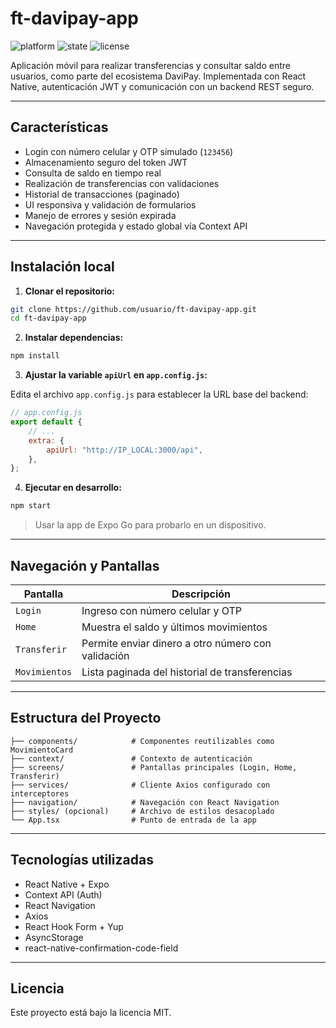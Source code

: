 # ft-davipay-app

![platform](https://img.shields.io/badge/platform-React--Native-blue)
![state](https://img.shields.io/badge/state-managed--context-red)
![license](https://img.shields.io/badge/license-MIT-lightgrey)

Aplicación móvil para realizar transferencias y consultar saldo entre usuarios, como parte del ecosistema DaviPay. Implementada con React Native, autenticación JWT y comunicación con un backend REST seguro.

---

## Características

- Login con número celular y OTP simulado (`123456`)
- Almacenamiento seguro del token JWT
- Consulta de saldo en tiempo real
- Realización de transferencias con validaciones
- Historial de transacciones (paginado)
- UI responsiva y validación de formularios
- Manejo de errores y sesión expirada
- Navegación protegida y estado global vía Context API

---

## Instalación local

1. **Clonar el repositorio:**

```bash
git clone https://github.com/usuario/ft-davipay-app.git
cd ft-davipay-app
```

2. **Instalar dependencias:**

```bash
npm install
```

3. **Ajustar la variable `apiUrl` en `app.config.js`:**

Edita el archivo `app.config.js` para establecer la URL base del backend:

```js
// app.config.js
export default {
    // ...
    extra: {
        apiUrl: "http://IP_LOCAL:3000/api",
    },
};
```


4. **Ejecutar en desarrollo:**

```bash
npm start
```

> Usar la app de Expo Go para probarlo en un dispositivo.

---

## Navegación y Pantallas

| Pantalla      | Descripción                                                   |
|---------------|---------------------------------------------------------------|
| `Login`       | Ingreso con número celular y OTP                              |
| `Home`        | Muestra el saldo y últimos movimientos                        |
| `Transferir`  | Permite enviar dinero a otro número con validación            |
| `Movimientos` | Lista paginada del historial de transferencias                |

---

## Estructura del Proyecto

```
├── components/            # Componentes reutilizables como MovimientoCard
├── context/               # Contexto de autenticación
├── screens/               # Pantallas principales (Login, Home, Transferir)
├── services/              # Cliente Axios configurado con interceptores
├── navigation/            # Navegación con React Navigation
├── styles/ (opcional)     # Archivo de estilos desacoplado
└── App.tsx                # Punto de entrada de la app
```

---

## Tecnologías utilizadas

- React Native + Expo
- Context API (Auth)
- React Navigation
- Axios
- React Hook Form + Yup
- AsyncStorage
- react-native-confirmation-code-field

---

## Licencia

Este proyecto está bajo la licencia MIT.

